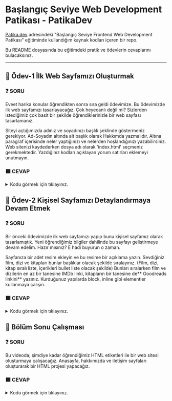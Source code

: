 # Başlangıç Seviye Web Development Patikası - PatikaDev

[Patika.dev](https://app.patika.dev/egitimler) adresindeki "Başlangıç Seviye Frontend Web Development Patikası" eğitiminde kullandığım kaynak kodları içeren bir repo.

Bu README dosyasında bu eğitimdeki pratik ve ödevlerin cevaplarını bulacaksınız.

--------------------------------------------------------------------------------------------------------------------------------------
## :brain: Ödev-1  İlk Web Sayfamızı Oluşturmak


### :question: SORU 
Eveet harika konular öğrendikten sonra sıra geldi ödevimize. Bu ödevimizde ilk web sayfamızı tasarlayacağız. Çok heyecanlı değil mi? Sizlerden istediğimiz çok basit bir şekilde öğrendiklerinizle bir web sayfası tasarlamanız.

Siteyi açtığımızda adınız ve soyadınızı başlık şeklinde göstermeniz gerekiyor.
Ad-Soyadın altında alt başlık olarak Hakkımda yazmalıdır.
Altına paragraf içerisinde neler yaptığınızı ve nelerden hoşlandığınızı yazabilirsiniz.
Web sitenizi kaydederken dosya adı olarak 'index.html' seçmeniz gerekmektedir.
Yazdığınız kodları açıklayan yorum satırları eklemeyi unutmayın.

### :green_square: CEVAP
<details>
<summary>Kodu görmek için tıklayınız.</summary>

```html
  <!DOCTYPE html>
<html lang="en">
<head>
    <meta charset="UTF-8">
    <meta http-equiv="X-UA-Compatible" content="IE=edge">
    <meta name="viewport" content="width=device-width, initial-scale=1.0">
    <title>Document</title>
</head>
<body>
    <b><h1>Ezgi Buse Akkaya</h1></b>
   <h3> <b>Hakkımda</b></h3>
    <p>Merhaba ben Ezgi Buse Akkaya! Mersinde yaşıyorum. Yazılımla uğraşmayı ve okumayı çok seviyorum. tam bir Neslihan Demir hayranıyım! Web geliştirme ile ilgileniyorum. Kodluyoruz'un bu Eğitim serisi sayesinde harika şeyler öğrendim ve öğrenmeye devam ediyorum!</p> 

    <h2>Sevdiğim Diziler</h2>

    <h3>Star Trek: The Next Generation</h3>
    <p>Uzay Yolu: Yeni Nesil (Star Trek: The Next Generation) Gene Roddenberry tarafından yaratılmış olan kurgusal Uzay Yolu evreninde geçen bir bilimkurgu dizisidir. Türkiye'de 1990-1997 yılları arasında Star TV'de yayınlanmıştır.</p>
    <p>Bu dizide en çok dikkat çeken Enterprise gemisinin kaptan Jean-Luc Picard'dır. Tabii onun yanında filonun tek robot asker Data, tek Klingon asker Worf gibi birçok ikonik karakteri de mevcut.</p>

 </body>
</html>
```
</details>

## :brain: Ödev-2  Kişisel Sayfamızı Detaylandırmaya Devam Etmek


### :question: SORU 
Bir önceki ödevimizde ilk web sayfamızı yapıp bunu kişisel sayfamız olarak tasarlamıştık. Yeni öğrendiğimiz bilgiler dahilinde bu sayfayı geliştirmeye devam edelim. Hazır mısınız? E hadi buyurun o zaman.

Sayfanıza bir adet resim ekleyin ve bu resime bir açıklama yazın.
Sevdiğiniz film, dizi ve kitapları bunlar başlıklar olacak şekilde sıralayınız. (Film, dizi, kitap sıralı liste, içerikleri bullet liste olacak şekilde)
Bunları sıralarken film ve dizilerin en az bir tanesine IMDb linki, kitapların bir tanesine de** Goodreads linkini** yazınız.
Kurduğunuz yapılarda block, inline gibi elementler kullanmaya çalışın.

### :green_square: CEVAP
<details>
<summary>Kodu görmek için tıklayınız.</summary>

```html
  <!DOCTYPE html>
<html lang="en">
<head>
    <meta charset="UTF-8">
    <meta http-equiv="X-UA-Compatible" content="IE=edge">
    <meta name="viewport" content="width=device-width, initial-scale=1.0">
    <title>Hakkımda</title>
</head>
<body>
    <h1>Ezgi Buse Akkaya</h1>
    
    <h2>Hakkımda</h2>

    <p>Merhaba. Ben Ezgi Buse Akkaya! Mersin'de yaşıyorum. Bilimkurgu izlemeyi ve okumayı çok seviyorum. Tam bir Star Trek hayranıyım! Web geliştirme ile ilgileniyorum. Kodluyoruz'un bu eğitim serisi sayesinde harika şeyler öğrendim ve öğrenmeye devam ediyorum! Siz de aramıza katılın!</p>

    <h3>İlgi Alanlarım</h3>


    <div>
        <ol>
            <li>Film
                <ul>
                    <li><a href="https://www.imdb.com/title/tt0118715/" target="_blank">The Big Lebowski</a></li>
                    <li>The Blues Brothers</li>
                    <li>Neredesin Firuze</li>
                </ul>
            </li>
            <li>Dizi
                <ul>
                    <li><a href="https://www.imdb.com/title/tt0092455/" target="_blank">Star Trek</a></li>
                    <li>Battlestar Galactica</li>
                    <li>The IT Crowd</li>
                </ul>
            </li>
            <li>Kitap
                <ul>
                    <li><a href="https://www.goodreads.com/review/show/2119945862" target="_blank">Yerdeniz</a></li>
                    <li>Dune</li>
                    <li>Androidler Elektrikli Koyun Düşler Mi?</li>
                </ul>
            </li>
        </ol>
    </div>

    <h2>Sevdiğim Diziler</h2>

    <h3>Star Trek: The Next Generation</h3>

    <img src="images/star-trek.jpg" alt="Star Trek kapak resmi">

    <p>Uzay Yolu: Yeni Nesil (Star Trek: The Next Generation) Gene Roddenberry tarafından yaratılmış olan kurgusal Uzay Yolu evreninde geçen bir bilimkurgu dizisidir. Türkiye'de 1990-1997 yılları arasında Star TV'de yayınlanmıştır.</p>
    
    <p>Bu dizide en çok dikkat çeken Enterprise gemisinin kaptanı <span style="font-weight: bold;">Jean-Luc Picard</span>'dır. Tabii onun yanında filonun tek robot asker <span style="font-style: italic;">Data</span>, tek Klingon asker <span style="font-style: italic;">Worf</span> gibi birçok ikonik karakteri de mevcut.</p>

</body> 
</html>
  ```
</details>

## :brain: Bölüm Sonu Çalışması


### :question: SORU 
Bu videoda; şimdiye kadar öğrendiğimiz HTML etiketleri ile bir web sitesi oluşturmaya çalışacağız. Anasayfa, hakkımızda ve iletişim sayfaları oluşturarak bir HTML projesi yapacağız.

### :green_square: CEVAP
<details>
<summary>Kodu görmek için tıklayınız.</summary>

  //about_us.html
```html
  
<!DOCTYPE html>
<html lang="tr">
<head>
    <meta charset="UTF-8">
    <meta http-equiv="X-UA-Compatible" content="IE=edge">
    <meta name="viewport" content="width=device-width, initial-scale=1.0">
    <title>Hakkımızda | Kodluyoruz</title>
</head>
<body>
    <!-- Navbar - Start -->
    <header>
        <nav>
            <ul>
                <li>
                    <a href="index.html">Ana Sayfa</a>
                </li>
                <li>
                    <a href="about-us.html">Hakkımızda</a>
                </li>
                <li>
                    <a href="contact.html">İletişim</a>
                </li>
            </ul>
        </nav>
    </header>
    <!-- Navbar - End -->

    <!-- Content - Start -->
    <section>
        <!-- Articles - Start -->
        <article>
            <h2>Hakkımızda</h2>
            <img src="https://picsum.photos/id/77/600/300" alt="Yazi 1">
            <p>Lorem ipsum, dolor sit amet consectetur adipisicing elit. Temporibus, sint?</p>
            <p>Lorem ipsum dolor sit amet.</p>
            <p>Ut culpa impedit repellat quasi!</p>
            <p>Ducimus, error officia! Neque, nulla!</p>
            <ol>
                <li>Lorem, ipsum dolor.</li>
                <li>Rerum, neque ipsam?</li>
                <li>Illum, cupiditate quisquam.</li>
                <li>Magnam, sequi iure?</li>
            </ol>
            <hr>
        </article>
        <!-- Articles - End -->
    </section>
    <!-- Content - End -->

    <!-- Footer - Start -->
    <footer>
        <nav>
            <ul>
                <li>
                    <a href="index.html">Ana Sayfa</a>
                </li>
                <li>
                    <a href="about-us.html">Hakkımızda</a>
                </li>
                <li>
                    <a href="contact.html">İletişim</a>
                </li>
            </ul>
        </nav>
    </footer>
    <!-- Footer - End -->
</body>
</html>
    ```
  //contact.html
   ```html
  <!DOCTYPE html>
<html lang="tr">
<head>
    <meta charset="UTF-8">
    <meta http-equiv="X-UA-Compatible" content="IE=edge">
    <meta name="viewport" content="width=device-width, initial-scale=1.0">
    <title>İletişim | Kodluyoruz</title>
</head>
<body>
    <!-- Navbar - Start -->
    <header>
        <nav>
            <ul>
                <li>
                    <a href="index.html">Ana Sayfa</a>
                </li>
                <li>
                    <a href="about-us.html">Hakkımızda</a>
                </li>
                <li>
                    <a href="contact.html">İletişim</a>
                </li>
            </ul>
        </nav>
    </header>
    <!-- Navbar - End -->

    <!-- Content - Start -->
    <section>
        <!-- Articles - Start -->
        <article>
            <h2>İletişim</h2>
            <img src="https://picsum.photos/id/7/600/300" alt="Yazi 1">
            <p>
                Adres: 
            </p>
            <Address>
                Zemin İstanbul <br>
                Şahkulu, Şişhane Metro Durağı, Meşrutiyet Cd. No:125, 34421 <br> 
                Beyoğlu/İstanbul
            </Address>
            <ul>
                <li><a href="tel:02122223344">0212 222 33 44</a></li>
                <li><a href="mailto:info@kodluyoruz.org">info@kodluyoruz.org</a></li>
            </ul>
            <hr>
        </article>
        <!-- Articles - End -->
    </section>
    <!-- Content - End -->

    <!-- Footer - Start -->
    <footer>
        <nav>
            <ul>
                <li>
                    <a href="index.html">Ana Sayfa</a>
                </li>
                <li>
                    <a href="about-us.html">Hakkımızda</a>
                </li>
                <li>
                    <a href="contact.html">İletişim</a>
                </li>
            </ul>
        </nav>
    </footer>
    <!-- Footer - End -->
</body>
</html>
   ```
  //index.html
   ```html
  <!DOCTYPE html>
<html lang="tr">
<head>
    <meta charset="UTF-8">
    <meta http-equiv="X-UA-Compatible" content="IE=edge">
    <meta name="viewport" content="width=device-width, initial-scale=1.0">
    <title>Kodluyoruz</title>
</head>
<body>
    <!-- Navbar - Start -->
    <header>
        <nav>
            <ul>
                <li>
                    <a href="index.html">Ana Sayfa</a>
                </li>
                <li>
                    <a href="about-us.html">Hakkımızda</a>
                </li>
                <li>
                    <a href="contact.html">İletişim</a>
                </li>
            </ul>
        </nav>
    </header>
    <!-- Navbar - End -->

    <!-- Content - Start -->
    <section>
        <!-- Articles - Start -->
        <article>
            <h2>Birinci Yazı</h2>
            <img height="300" src="img/photo.jpeg" alt="Yazi 1">
            <p>Lorem ipsum, dolor sit amet consectetur adipisicing elit. Temporibus, sint?</p>
            <p>Lorem ipsum dolor sit amet.</p>
            <p>Ut culpa impedit repellat quasi!</p>
            <p>Ducimus, error officia! Neque, nulla!</p>
            <ol>
                <li>Lorem, ipsum dolor.</li>
                <li>Rerum, neque ipsam?</li>
                <li>Illum, cupiditate quisquam.</li>
                <li>Magnam, sequi iure?</li>
            </ol>
            <hr>
        </article>
        <article>
            <h2>İkinci Yazı</h2>
            <img src="https://picsum.photos/id/27/600/300" alt="Yazi 1">
            <p>Lorem ipsum, dolor sit amet consectetur adipisicing elit. Temporibus, sint?</p>
            <p>Lorem ipsum dolor sit amet.</p>
            <p>Ut culpa impedit repellat quasi!</p>
            <p>Ducimus, error officia! Neque, nulla!</p>
            <ul>
                <li>Lorem, ipsum dolor.</li>
                <li>Rerum, neque ipsam?</li>
                <li>Illum, cupiditate quisquam.</li>
                <li>Magnam, sequi iure?</li>
            </ul>
            <hr>
        </article>
        <article>
            <h2>Üçüncü Yazı</h2>
            <img src="https://picsum.photos/id/217/600/300" alt="Yazi 1">
            <p>Lorem ipsum, dolor sit amet consectetur adipisicing elit. Temporibus, sint?</p>
            <p>Lorem ipsum dolor sit amet.</p>
            <p>Ut culpa impedit repellat quasi!</p>
            <p>Ducimus, error officia! Neque, nulla!</p>
            <hr>
        </article>
        <!-- Articles - End -->
    </section>
    <!-- Content - End -->

    <!-- Footer - Start -->
    <footer>
        <nav>
            <ul>
                <li>
                    <a href="index.html">Ana Sayfa</a>
                </li>
                <li>
                    <a href="about-us.html">Hakkımızda</a>
                </li>
                <li>
                    <a href="contact.html">İletişim</a>
                </li>
            </ul>
        </nav>
    </footer>
    <!-- Footer - End -->
</body>
</html>
   ```
</details>
